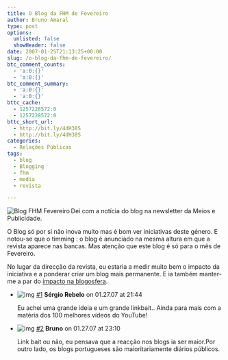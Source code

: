 ```yaml
---
title: O Blog da FHM de Fevereiro
author: Bruno Amaral
type: post
options:
  unlisted: false
  showHeader: false
date: 2007-01-25T21:13:25+00:00
slug: /o-blog-da-fhm-de-fevereiro/
btc_comment_counts:
  - 'a:0:{}'
  - 'a:0:{}'
btc_comment_summary:
  - 'a:0:{}'
  - 'a:0:{}'
bttc_cache:
  - 1257228572:0
  - 1257228572:0
bttc_short_url:
  - http://bit.ly/4dH38S
  - http://bit.ly/4dH38S
categories:
  - Relações Públicas
tags:
  - blog
  - Blogging
  - fhm
  - media
  - revista

---
```

<a href="http://fhmfevereiro.blogspot.com/" rel="attachment wp-att-262" title="Blog FHM Fevereiro"><img src="/wp-content/uploads/fhmfevereiro.thumbnail.jpg" alt="Blog FHM Fevereiro" align="left" /></a>

Dei com a notícia do blog na newsletter da Meios e Publicidade.

O Blog só por si não inova muito mas é bom ver iniciativas deste género. E notou-se que o timming : o blog é anunciado na mesma altura em que a revista aparece nas bancas. Mas atenção que este blog é só para o mês de Fevereiro.

No lugar da direcção da revista, eu estaria a medir muito bem o impacto da iniciativa e a ponderar criar um blog mais permanente. E ia também manter-me a par do [impacto na blogosfera][1].

- ![img](https://web.archive.org/web/20080720003349im_/http://www.gravatar.com/avatar/b62a590524a41b8258c472723a336228?s=32&d=http%3A%2F%2Fwww.gravatar.com%2Favatar%2Fad516503a11cd5ca435acc9bb6523536%3Fs%3D32&r=G)	[#1](https://web.archive.org/web/20080720003349/http://www.brunoamaral.com/post/o-blog-da-fhm-de-fevereiro/#comment-842) **Sérgio Rebelo** on 01.27.07 at 21:44

  Eu achei uma grande ideia e um grande linkbait.. Ainda para mais com a matéria dos 100 melhores vídeos do YouTube!

- ![img](https://web.archive.org/web/20080720003349im_/http://www.gravatar.com/avatar/cc4697a0afc8f4dd2d1a7c63dbc61c49?s=32&d=http%3A%2F%2Fwww.gravatar.com%2Favatar%2Fad516503a11cd5ca435acc9bb6523536%3Fs%3D32&r=G)	[#2](https://web.archive.org/web/20080720003349/http://www.brunoamaral.com/post/o-blog-da-fhm-de-fevereiro/#comment-843) **Bruno** on 01.27.07 at 23:10

  Link bait ou não, eu pensava que a reacção nos blogs ia ser maior.Por outro lado, os blogs portugueses são maioritariamente diários públicos.



[1]: http://technorati.com/search/fhmfevereiro.blogspot.com